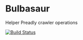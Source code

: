 # Bulbasaur
Helper Preadly crawler operations

[![Build Status](https://travis-ci.org/preadly/Bulbasaur.svg?branch=master)](https://travis-ci.org/preadly/Bulbasaur)

